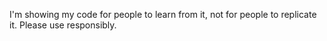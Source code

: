 I'm showing my code for people to learn from it, not for people to replicate it. Please use responsibly.
